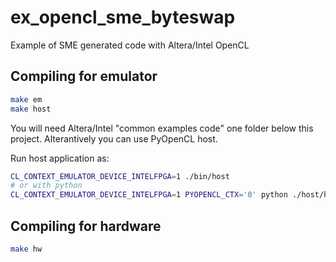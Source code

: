 # ex_opencl_sme_byteswap
Example of SME generated code with Altera/Intel OpenCL

## Compiling for emulator

```bash
make em
make host
```

You will need Altera/Intel "common examples code" one folder below this project. Alterantively you can use PyOpenCL host.

Run host application as:

```bash
CL_CONTEXT_EMULATOR_DEVICE_INTELFPGA=1 ./bin/host
# or with python
CL_CONTEXT_EMULATOR_DEVICE_INTELFPGA=1 PYOPENCL_CTX='0' python ./host/host.py
```

## Compiling for hardware


```bash
make hw
```
